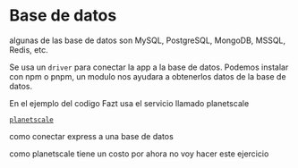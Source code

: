 # Base de datos

algunas de las base de datos son MySQL, PostgreSQL, MongoDB, MSSQL, Redis, etc.

Se usa un `driver` para conectar la app a la base de datos. Podemos instalar con npm o pnpm, un modulo nos ayudara a obtenerlos datos de la base de datos.

En el ejemplo del codigo Fazt usa el servicio llamado planetscale

[`planetscale`](https://planetscale.com)

como conectar express a una base de datos

como planetscale tiene un costo por ahora no voy hacer este ejercicio
